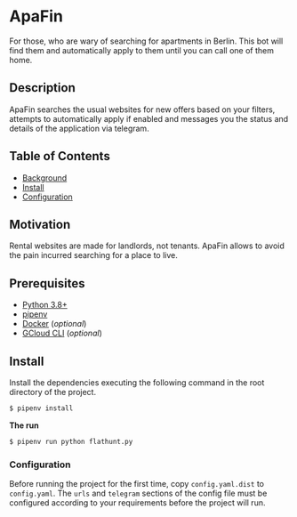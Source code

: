# ApaFin

For those, who are wary of searching for apartments in Berlin. This bot will find them and automatically apply to them until you can call one of them home.

## Description

ApaFin searches the usual websites for new offers based on your filters, attempts to automatically apply if enabled and messages you the status and details of the application via telegram.

## Table of Contents
- [Background](#background)
- [Install](#install)
- [Configuration](#configuration)

## Motivation

Rental websites are made for landlords, not tenants. ApaFin allows to avoid the pain incurred searching for a place to live.

## Prerequisites
* [Python 3.8+](https://www.python.org/)
* [pipenv](https://pipenv.pypa.io/en/latest/)
* [Docker]() (*optional*)
* [GCloud CLI]() (*optional*)

## Install

Install the dependencies executing the following command in the root directory of the project. 

```sh
$ pipenv install
```

**The run**

```sh
$ pipenv run python flathunt.py
```

### Configuration

Before running the project for the first time, copy `config.yaml.dist` to `config.yaml`. The `urls` and `telegram` sections of the config file must be configured according to your requirements before the project will run. 
